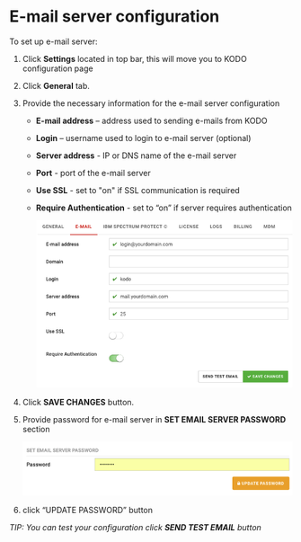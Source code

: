 # E-mail server configuration

To set up e-mail server:

1. Click **Settings** located in top bar, this will move you to KODO configuration page
2. Click **General** tab.
3. Provide the necessary information for the e-mail server configuration
   * **E-mail address** – address used to sending e-mails from KODO
   * **Login** – username used to login to e-mail server \(optional\)
   * **Server address** - IP or DNS name of the e-mail server
   * **Port** - port of the e-mail server
   * **Use SSL** - set to "on" if SSL communication is required
   * **Require Authentication** - set to “on” if server requires authentication

     ![mail](../.gitbook/assets/mail.png)
4. Click **SAVE CHANGES** button.
5. Provide password for e-mail server in **SET EMAIL SERVER PASSWORD** section

   ![mail\_password](../.gitbook/assets/mail_password.png)

6. click “UPDATE PASSWORD” button

_TIP: You can test your configuration click **SEND TEST EMAIL** button_

